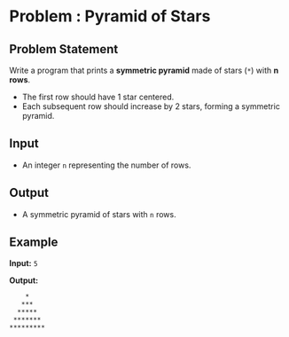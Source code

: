 # Problem : Pyramid of Stars

## Problem Statement

Write a program that prints a **symmetric pyramid** made of stars (`*`) with **n rows**.

- The first row should have 1 star centered.
- Each subsequent row should increase by 2 stars, forming a symmetric pyramid.

## Input

- An integer `n` representing the number of rows.

## Output

- A symmetric pyramid of stars with `n` rows.

## Example

**Input:**
`5`

**Output:**

```
    *
   ***
  *****
 *******
*********
```
